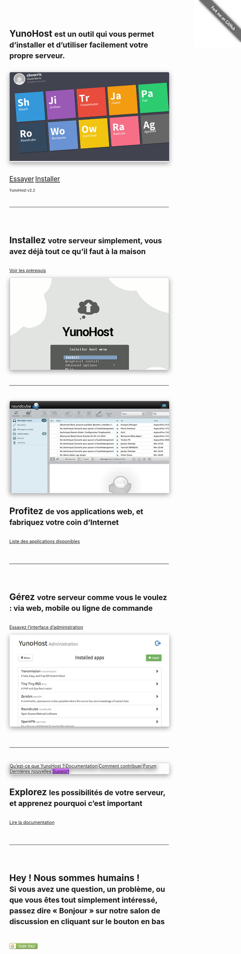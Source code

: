 <div class="teasing-part" style="
  display: none;
  background: #222;
  color: #eee; 
  position: absolute; 
  top: 0; 
  left: 0; 
  width: 100%;
  height: 100%;
  box-shadow: 0 5px 15px rgba(0,0,0,0.45);
  z-index: 1000;
  overflow: hidden">                                                                      

<div style="
  position: absolute;
  top: 7%;
  width: 100%;
  text-align: center;
  text-align: center">
<img src="/images/ynh_logo_white.png" width="100"/>
</div>

<br />

<div style="
  position: absolute; 
  top: 27%; 
  width: 100%; 
  text-align: center; 
  font-weight: bold; 
  margin: 50px auto 0">
<p style="font-size: 3em; margin-bottom: 4%">
<span class="yolo 1" style="color: #FF3399;">Viens chez moi, je suis hébergé chez une copine</span>
<span class="yolo 2" style="color: #6699FF;">Si à 50 ans t’es pas auto-hébergé, t’as raté ta vie</span>
<span class="yolo 3" style="color: #FF0066;">Ils s’hébergèrent et eurent beaucoup d’enfants</span>
<span class="yolo 4" style="color: #3366FF;">Internet, lecture et écriture</span>
<span class="yolo 5" style="color: #FFFFFF;">monsieur@michu.fr</span>
<span class="yolo 6" style="color: #CC66FF;">J’ai rien à cacher</span>
<span class="yolo 7" style="color: #FF6600;">How I met your server</span>
</p>
<button class="btn btn-primary btn-lg btn-block yolobtn"  style="
  min-width: 200px; 
  width: 20%; 
  margin: 0 auto;
  color: #222;
  font-size: 1.6em">Pardon ?</button>
</div>


<br />

<div class="text-center hidden-xs" style="
  width: 100%;
  position: absolute; 
  top: 90%;
  text-align: center;">
<a style="color: #777" href="/whatsyunohost_fr">À propos</a> <span class="colored-bar">•</span> <a style="color: #777" href="https://forum.yunohost.org/c/announcement" target="_blank">Dernières nouvelles</a> <span class="colored-bar">•</span> <a style="color: #777" href="/docs_fr">Documentation</a>
</div>

</div>

<div class="boring-part" markdown="1">

<a href="https://github.com/YunoHost" target="_blank" class="hidden-xs">
<img style="position: fixed; top: 0; right: 0; border: 0;" src="/images/github_ribbon_grey.png" alt="Fork me on GitHub" data-canonical-src="/images/github_ribbon_grey.png">
</a>

<h1>YunoHost <small>est un outil qui vous permet d’installer et d’utiliser facilement votre propre serveur.</small></h1>

<br />

<div style="
  width: 100%; 
  max-height: 300px; 
  overflow: hidden; 
  border-radius: 5px; 
  border: 1px solid rgba(0,0,0,0.15); 
  box-shadow: 0 5px 15px rgba(0,0,0,0.35);">

<img style="width: 100%; min-width: 580px;" src="/images/home_panel.jpg" />
</div>


<div class="text-center" style="
  width: auto; 
  min-width: 150px; 
  margin: 40px auto 0;">
<a class="btn btn-primary btn-lg"  style="min-width: 150px; font-size: 1.5em;margin-bottom:0.5em;" href="/try_fr">Essayer</a> <a class="btn btn-success btn-lg" style="min-width: 150px; font-size: 1.5em;margin-bottom:0.5em;" href="/install_fr">Installer</a>
<p class="text-muted text-center"><small>YunoHost v2.2</small></p>
</div>

<br />

<hr />

<br />
<br />

<div class="row">
<div class="col-md-7">
<h1>Installez <small>votre serveur simplement, vous avez déjà tout ce qu’il faut à la maison</small></h1>
<p><br /><a href="/hardware_fr">Voir les prérequis</a></p>
</div>
<div class="col-md-4">
<div style="
  width: 100%; 
  max-height: 290px; 
  overflow: hidden; 
  border-radius: 5px; 
  border: 1px solid rgba(0,0,0,0.15); 
  box-shadow: 0 5px 15px rgba(0,0,0,0.35);">

<img style="width: 100%; min-width: 320px; max-width: 635px" src="/images/home_install.png" />
</div>
</div>
</div>


<div class="clearfix"></div>
<br />
<br />
<hr />
<br />
<br />

<div class="row">
<div class="col-md-4">
<div style="
  width: 100%; 
  max-height: 290px; 
  overflow: hidden; 
  border-radius: 5px; 
  border: 1px solid rgba(0,0,0,0.15); 
  box-shadow: 0 5px 15px rgba(0,0,0,0.35);">

<img style="width: 100%; min-width: 580px; max-width: 635px" src="/images/home_enjoy.jpg" />
</div>
</div>

<div class="col-md-7 text-right">
<h1>Profitez <small>de vos applications web, et fabriquez votre coin d’Internet</small></h1>
<p><br /><a href="/apps_fr">Liste des applications disponibles</a></p>
</div>
</div>

<div class="clearfix"></div>

<br />
<br />
<hr />
<br />
<br />

<div class="row">
<div class="col-md-7">
<h1>Gérez <small>votre serveur comme vous le voulez : via web, mobile ou ligne de commande</small></h1>
<p><br /><a href="/try_fr">Essayez l’interface d’administration</a></p>
</div>
<div class="col-md-4">
<div style="
  width: 100%; 
  max-height: 290px; 
  overflow: hidden; 
  border-radius: 5px; 
  border: 1px solid rgba(0,0,0,0.15); 
  box-shadow: 0 5px 15px rgba(0,0,0,0.35);">

<img style="width: 100%; min-width: 310px; max-width: 635px" src="/images/home_manage.jpg" />
</div>
</div>
</div>


<div class="clearfix"></div>
<br />
<br />
<br />
<hr />
<br />
<br />

<div class="row">
<div class="col-md-4">
<div style="
  width: 100%; 
  /*max-height: 320px;*/
  overflow: hidden; 
  border-radius: 5px; 
  border: 1px solid rgba(0,0,0,0.15);
  box-shadow: 0 5px 15px rgba(0,0,0,0.35);">
<a class="btn btn-lg btn-block btn-primary" style="box-shadow: 0 5px 15px rgba(0,0,0,0.35);" href="/whatsyunohost_fr">Qu’est-ce que YunoHost ?</a>
<a class="btn btn-lg btn-block btn-info" style="box-shadow: 0 5px 15px rgba(0,0,0,0.35);" href="/docs_fr">Documentation</a>
<a class="btn btn-lg btn-block btn-success" style="box-shadow: 0 5px 15px rgba(0,0,0,0.35);" href="/contribute_fr">Comment contribuer</a>
<a class="btn btn-lg btn-block btn-warning" style="box-shadow: 0 5px 15px rgba(0,0,0,0.35);" href="https://forum.yunohost.org" target="_blank">Forum</a>
<a class="btn btn-lg btn-block btn-danger" style="box-shadow: 0 5px 15px rgba(0,0,0,0.35);" href="https://forum.yunohost.org/c/announcement">Dernières nouvelles</a>
<a class="btn btn-lg btn-block btn-danger" style="box-shadow: 0 5px 15px rgba(0,0,0,0.35);background-color:#C6F;border-color:#C6F;" href="/support_fr">Support</a>
</div>
</div>

<div class="col-md-7 text-right">
<h1>Explorez <small>les possibilités de votre serveur, et apprenez pourquoi c’est important</small></h1>
<p><br /><a href="/docs_fr">Lire la documentation</a></p>
</div>
</div>

<div class="clearfix"></div>

<br />
<br />
<hr />
<br />
<br />

<div class="text-center">
<h1>Hey ! Nous sommes humains !<br /><small> Si vous avez une question, un problème, ou que vous êtes tout simplement intéressé, passez dire « Bonjour » sur notre salon de discussion en cliquant sur le bouton en bas &nbsp;<span class="glyphicon glyphicon-share-alt"></span> </small></h1>

<br />
<br />
<a href="http://flattr.com/thing/3164470/YunoHost-web-site" target="_blank"><img src="/images/flattr-badge-large.png" alt="Flattr this" title="Flattr this" border="0" /></a>
<br />
<br />

</div>

</div>

<script type="text/javascript">
    jQuery('.teasing-part').css({
        marginTop: '0',
        display: 'block'
    });
    jQuery('.boring-part').css({
        marginTop: jQuery(window).height() + 100
    });
    jQuery( window ).resize(function() {
        jQuery('.boring-part').css({
            marginTop: jQuery('.teasing-part').height() + 100
        });
    });
    jQuery('.yolo').hide();
    randomNumber = Math.floor((Math.random()*jQuery('.yolo').length)+1);
    color = jQuery('.yolo.' + randomNumber).css('color');
    jQuery('.yolo.' + randomNumber).fadeIn();
    document.title = jQuery('.yolo.' + randomNumber).text();
    jQuery('.colored-bar').css({
      color: color,
      fontWeight: 'bold',
      padding: '1%'
    });
    jQuery('.yolobtn').css({
      background: color,
      borderColor: color
    }).on('click', function() {
      jQuery('html, body').animate({
        scrollTop: jQuery(window).height() + 80
      }, 500);
    });
    // $(".actions").css('opacity', 0);
    jQuery.ajaxSetup({cache: false});
    jQuery.getScript('https://'+ location.host +'/mini/javascripts/mini.js', function() {
        HOST_BOSH = 'https://'+ location.host +'/http-bind/';
        JappixMini.launch({
            connection: {
              domain: 'anonymous.yunohost.org'
            },

            application: {
              network: {
                autoconnect: false
              },

              interface: {
                showpane: true,
                animate: true
              },

              groupchat: {
                open: ['support@conference.yunohost.org']
              }
            }
        });
    });
</script>

